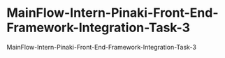 # MainFlow-Intern-Pinaki-Front-End-Framework-Integration-Task-3
MainFlow-Intern-Pinaki-Front-End-Framework-Integration-Task-3
